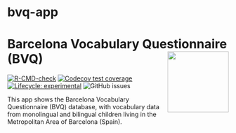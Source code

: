 # bvq-app

# Barcelona Vocabulary Questionnaire (BVQ) <a href="gongcastro.github.io/bvq-app"><img src="gongcastro.github.io/bvqdev/man/figures/logo.png" align="right" height="139" /></a>

<!-- badges: start -->

[![R-CMD-check](https://github.com/gongcastro/bvqdev/actions/workflows/check-standard.yaml/badge.svg)](https://github.com/gongcastro/bvqdev/actions/workflows/R-CMD-check.yaml)
[![Codecov test
coverage](https://codecov.io/gh/gongcastro/bvqdev/branch/main/graph/badge.svg)](https://app.codecov.io/gh/gongcastro/bvqdev?branch=main)
[![Lifecycle:
experimental](https://img.shields.io/badge/lifecycle-experimental-orange.svg)](https://lifecycle.r-lib.org/articles/stages.html#experimental)
![GitHub
issues](https://img.shields.io/github/issues/gongcastro/bvqdev.png)
<!-- badges: end -->

This app shows the Barcelona Vocabulary Questionnaire (BVQ) database,
with vocabulary data from monolingual and bilingual children living in
the Metropolitan Area of Barcelona (Spain).
